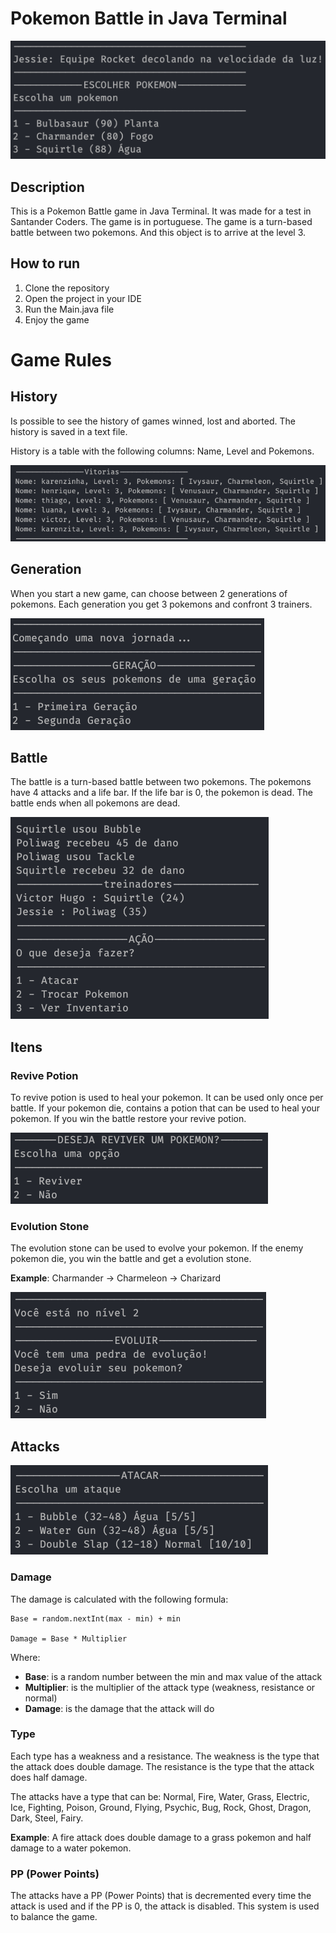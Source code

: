 # Pokemon Battle in Java Terminal

![Menu](.github/resources/start-battle.png)

## Description

This is a Pokemon Battle game in Java Terminal. It was made for a test in Santander Coders. The game is in portuguese. The game is a turn-based battle between two pokemons. And this object is to arrive at the level 3.

## How to run

1. Clone the repository
2. Open the project in your IDE
3. Run the Main.java file
4. Enjoy the game

# Game Rules

## History

Is possible to see the history of games winned, lost and aborted. The history is saved in a text file.

History is a table with the following columns: Name, Level and Pokemons.

![History](.github/resources/history.png)

## Generation

When you start a new game, can choose between 2 generations of pokemons. Each generation you get 3 pokemons and confront 3 trainers.

![Generation](.github/resources/generation.png)

## Battle

The battle is a turn-based battle between two pokemons. The pokemons have 4 attacks and a life bar. If the life bar is 0, the pokemon is dead. The battle ends when all pokemons are dead.

![Battle](.github/resources/battle.png)

## Itens

### Revive Potion

To revive potion is used to heal your pokemon. It can be used only once per battle. If your pokemon die, contains a potion that can be used to heal your pokemon. If you win the battle restore your revive potion.

![Revive Potion](.github/resources/revive.png)

### Evolution Stone

The evolution stone can be used to evolve your pokemon. If the enemy pokemon die, you win the battle and get a evolution stone.

**Example**: Charmander -> Charmeleon -> Charizard

![Evolution Stone](.github/resources/evolution.png)

## Attacks

![Attack](.github/resources/attack.png)


### Damage

The damage is calculated with the following formula:

```
Base = random.nextInt(max - min) + min

Damage = Base * Multiplier
```

Where:

* **Base**: is a random number between the min and max value of the attack
* **Multiplier**: is the multiplier of the attack type (weakness, resistance or normal)
* **Damage**: is the damage that the attack will do

### Type

Each type has a weakness and a resistance. The weakness is the type that the attack does double damage. The resistance is the type that the attack does half damage.

The attacks have a type that can be: Normal, Fire, Water, Grass, Electric, Ice, Fighting, Poison, Ground, Flying, Psychic, Bug, Rock, Ghost, Dragon, Dark, Steel, Fairy.

**Example**: A fire attack does double damage to a grass pokemon and half damage to a water pokemon.

### PP (Power Points)

The attacks have a PP (Power Points) that is decremented every time the attack is used and if the PP is 0, the attack is disabled. This system is used to balance the game.
